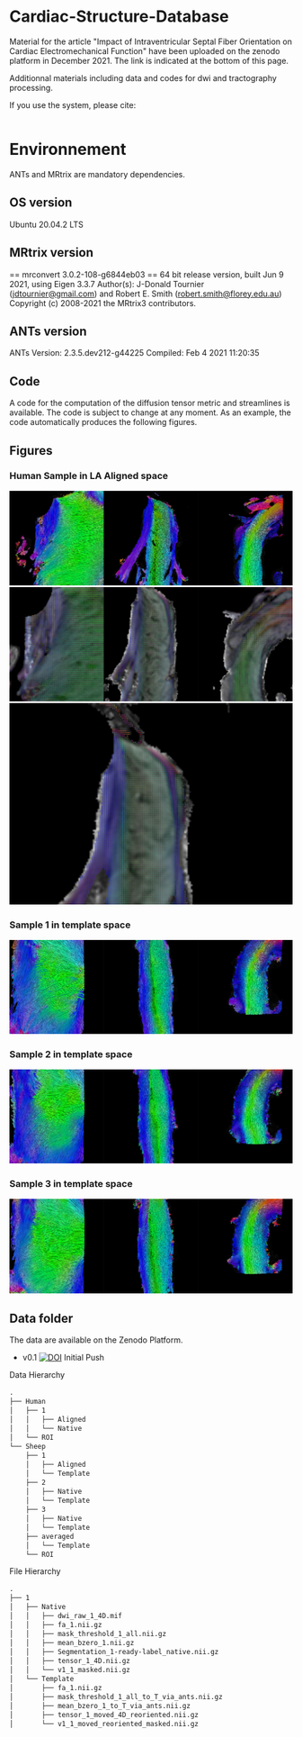 # Cardiac-Structure-Database

Material for the article "Impact of Intraventricular Septal Fiber Orientation on Cardiac Electromechanical Function" have been uploaded on the zenodo platform in December 2021. The link is indicated at the bottom of this page. 

Additionnal materials including data and codes for dwi and tractography processing. 

If you use the system, please cite: 

```

```

# Environnement

ANTs and MRtrix are mandatory dependencies. 

## OS version

Ubuntu 20.04.2 LTS
 
## MRtrix version
== mrconvert 3.0.2-108-g6844eb03 ==
64 bit release version, built Jun  9 2021, using Eigen 3.3.7
Author(s): J-Donald Tournier (jdtournier@gmail.com) and Robert E. Smith (robert.smith@florey.edu.au)
Copyright (c) 2008-2021 the MRtrix3 contributors.

## ANTs version
ANTs Version: 2.3.5.dev212-g44225
Compiled: Feb  4 2021 11:20:35

## Code 

A code for the computation of the diffusion tensor metric and streamlines is available.  The code is subject to change at any moment. 
As an example, the code automatically produces the following figures. 

## Figures


### Human Sample in LA Aligned space
![](Figures/figure_Human_2D_tracto_1_FACT_Full_s100k_ep_a20_angle60_co_moved_to_T_0000.png)
![](Figures/other_figures0000.png)
![](Figures/other_figures0001.png)

### Sample 1 in template space
![](Figures/figure_2D_tracto_1_FACT_Full_s100k_ep_a20_angle60_co_moved_to_T_0000.png)
### Sample 2 in template space
![](Figures/figure_2D_tracto_2_FACT_Full_s100k_ep_a20_angle60_co_moved_to_T_0000.png)
### Sample 3 in template space
![](Figures/figure_2D_tracto_3_FACT_Full_s100k_ep_a20_angle60_co_moved_to_T_0000.png)


## Data folder

The data are available on the Zenodo Platform.

* v0.1 [![DOI](https://zenodo.org/badge/DOI/10.5281/zenodo.5789035.svg)](https://doi.org/10.5281/zenodo.5789035) Initial Push 


Data Hierarchy

```
.
├── Human
│   ├── 1
│   │   ├── Aligned
│   │   └── Native
│   └── ROI
└── Sheep
    ├── 1
    │   ├── Aligned
    │   └── Template
    ├── 2
    │   ├── Native
    │   └── Template
    ├── 3
    │   ├── Native
    │   └── Template
    ├── averaged
    │   └── Template
    └── ROI

```


File Hierarchy 

```
.
├── 1
│   ├── Native
│   │   ├── dwi_raw_1_4D.mif
│   │   ├── fa_1.nii.gz
│   │   ├── mask_threshold_1_all.nii.gz
│   │   ├── mean_bzero_1.nii.gz
│   │   ├── Segmentation_1-ready-label_native.nii.gz
│   │   ├── tensor_1_4D.nii.gz
│   │   └── v1_1_masked.nii.gz
│   └── Template
│       ├── fa_1.nii.gz
│       ├── mask_threshold_1_all_to_T_via_ants.nii.gz
│       ├── mean_bzero_1_to_T_via_ants.nii.gz
│       ├── tensor_1_moved_4D_reoriented.nii.gz
│       └── v1_1_moved_reoriented_masked.nii.gz


```


